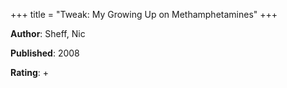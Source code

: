 +++
title = "Tweak: My Growing Up on Methamphetamines"
+++



**Author**: Sheff, Nic

**Published**: 2008

**Rating**: +